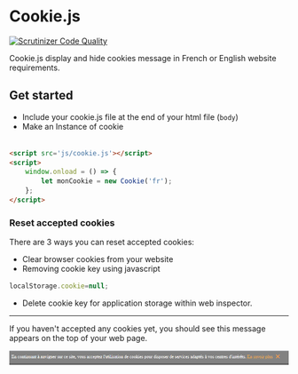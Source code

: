 # Cookie.js

[![Scrutinizer Code Quality](https://scrutinizer-ci.com/g/Sigmanificient/cookie/badges/quality-score.png?b=gh-pages)](https://scrutinizer-ci.com/g/Sigmanificient/cookie/?branch=gh-pages)

Cookie.js display and hide cookies message in French or English website requirements.

## Get started

-   Include your cookie.js file at the end of your html file (`body`)
-   Make an Instance of cookie

```html

<script src='js/cookie.js'></script>
<script>
    window.onload = () => {
        let monCookie = new Cookie('fr');
    };
</script>
```

### Reset accepted cookies
There are 3 ways you can reset accepted cookies:

-   Clear browser cookies from your website
-   Removing cookie key using javascript
```js
localStorage.cookie=null;
```
-   Delete cookie key for application storage within web inspector.

<hr>
If you haven't accepted any cookies yet, you should see this message appears on the top of your web page.

![message](exemple-message.png)    
